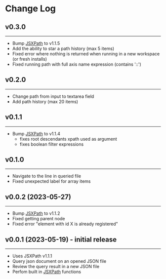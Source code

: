 # Change Log

## v0.3.0
---
- Bump [JSXPath](https://github.com/Quang-Nhan/JSXPath) to v1.1.5
- Add the ability to star a path history (max 5 items)
- Fixed error where nothing is returned when running in a new workspace (or fresh installs)
- Fixed running path with full axis name expression (contains '::')

## v0.2.0
---
- Change path from input to textarea field
- Add path history (max 20 items)

## v0.1.1
---
- Bump [JSXPath](https://github.com/Quang-Nhan/JSXPath) to v1.1.4
    - fixes root descendants xpath used as argument
    - fixes boolean filter expressions

## v0.1.0
---
- Navigate to the line in queried file
- Fixed unexpected label for array items

## v0.0.2 (2023-05-27)
---
- Bump [JSXPath](https://github.com/Quang-Nhan/JSXPath) to v1.1.2
- Fixed getting parent node
- Fixed error "element with id X is already registered" 

## v0.0.1 (2023-05-19) - initial release
---
- Uses JSXPath v1.1.1
- Query json document on an opened JSON file
- Review the query result in a new JSON file
- Perfom built in [JSXPath](https://github.com/Quang-Nhan/JSXPath) functions